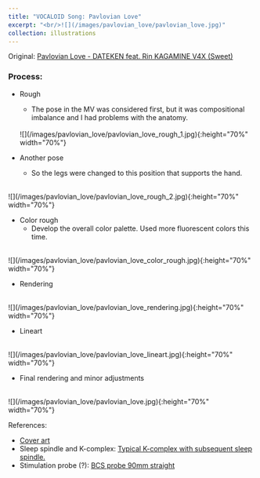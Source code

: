```yaml
---
title: "VOCALOID Song: Pavlovian Love"
excerpt: "<br/>![](/images/pavlovian_love/pavlovian_love.jpg)"
collection: illustrations
---
```

Original: [Pavlovian Love - DATEKEN feat. Rin KAGAMINE V4X (Sweet)](https://www.youtube.com/watch?v=GjR2C81-Txc)

### Process: 

* Rough
    - The pose in the MV was considered first, but it was compositional imbalance and I had problems with the anatomy.
    <br>
    ![](/images/pavlovian_love/pavlovian_love_rough_1.jpg){:height="70%" width="70%"}

* Another pose
    - So the legs were changed to this position that supports the hand.
<br>
    ![](/images/pavlovian_love/pavlovian_love_rough_2.jpg){:height="70%" width="70%"}

* Color rough
    - Develop the overall color palette. Used more fluorescent colors this time.
<br>
![](/images/pavlovian_love/pavlovian_love_color_rough.jpg){:height="70%" width="70%"}

* Rendering
<br>
![](/images/pavlovian_love/pavlovian_love_rendering.jpg){:height="70%" width="70%"}

* Lineart
<br>
![](/images/pavlovian_love/pavlovian_love_lineart.jpg){:height="70%" width="70%"}

* Final rendering and minor adjustments
<br>
![](/images/pavlovian_love/pavlovian_love.jpg){:height="70%" width="70%"}

References:
- [Cover art](https://x.com/maguro8989/status/1607724740441149442/photo/2)
- Sleep spindle and K-complex: [Typical K-complex with subsequent sleep spindle. ](https://www.researchgate.net/profile/Hartmut-Schulz/publication/227501331/figure/fig2/AS:393758349774849@1470890714264/Typical-K-complex-with-subsequent-sleep-spindle.png)
- Stimulation probe (?): [BCS probe 90mm straight](https://shop.inomed.com/en/Product-Categories/Intraoperative-Neuromonitoring/Stimulation-probes/BCS-probe-90mm-straight.html)